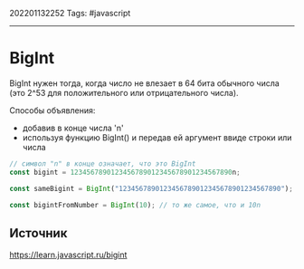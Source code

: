 202201132252
Tags: #javascript 

--- 
# BigInt
BigInt нужен тогда, когда число не влезает в 64 бита обычного числа (это 2^53 для положительного или отрицательного числа).

Способы объявления:
- добавив в конце числа 'n'
- используя функцию BigInt() и передав ей аргумент ввиде строки или числа

```js
// символ "n" в конце означает, что это BigInt 
const bigint = 1234567890123456789012345678901234567890n; 

const sameBigint = BigInt("1234567890123456789012345678901234567890"); 

const bigintFromNumber = BigInt(10); // то же самое, что и 10n
```

## Источник
https://learn.javascript.ru/bigint